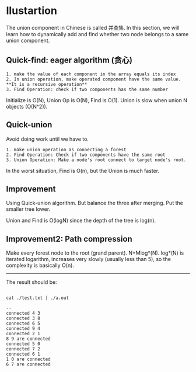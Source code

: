 # Ilustartion

The union component in Chinese is called 并查集. In this section, we will learn how to dynamically add and find whether two node belongs to a same union component.

## Quick-find: eager algorithm (贪心)

    1. make the value of each component in the array equals its index
    2. In union operation, make operated component have the same value. **It is a recursive operation**
    3. Find Operation: check if two components has the same number

Initialize is O(N), Union Op is O(N), Find is O(1). Union is slow when union N objects (O(N^2)).

## Quick-union

Avoid doing work until we have to.

    1. make union operation as connecting a forest
    2. Find Operation: Check if two components have the same root
    3. Union Operation: Make a node's root connect to target node's root.

In the worst situation, Find is O(n), but the Union is much faster.

## Improvement

Using Quick-union algorithm. But balance the three after merging. Put the smaller tree lower.

Union and Find is O(logN) since the depth of the tree is log(n). 

## Improvement2: Path compression

Make every forest node to the root (grand parent). N+Mlog*(N). log*(N) is iterated logarithm, increases very slowly (usually less than 5), so the complexity is basically O(n).

---

The result should be:

```shell

cat ./test.txt | ./a.out

--
connected 4 3
connected 3 8
connected 6 5
connected 9 4
connected 2 1
8 9 are connected
connected 5 0
connected 7 2
connected 6 1
1 0 are connected
6 7 are connected

```
